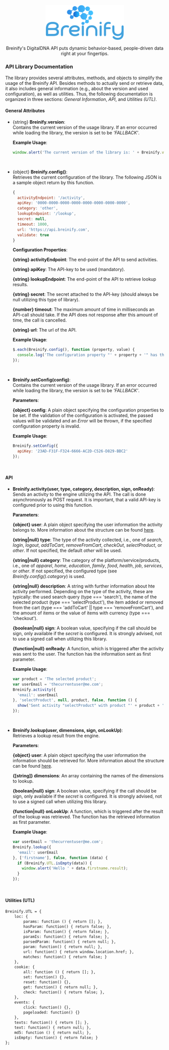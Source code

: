 <p align="center">
  <img src="https://raw.githubusercontent.com/Breinify/brein-api-library-javascript-browser/master/documentation/img/logo.png" alt="Breinify API JavaScript Library" width="250">
</p>

<p align="center">
Breinify's DigitalDNA API puts dynamic behavior-based, people-driven data right at your fingertips.
</p>

### API Library Documentation

The library provides several attributes, methods, and objects to simplify the usage of the Breinify API. Besides methods to actually send or retrieve data, it also includes general information (e.g., about the version and used configuration), as well as utilities. Thus, the following documentation is organized in three sections: *General Information*, *API*, and *Utilities (UTL)*.

#### General Attributes

* {string} **Breinify.version**:<br/>
  Contains the current version of the usage library. If an error occurred while loading the library, the version is set to be *'FALLBACK'*.

  **Example Usage**:
  ```javascript
  window.alert('The current version of the library is: ' + Breinify.version);
  ```
  <br/>

* {object} **Breinify.config()**:<br/>
  Retrieves the current configuration of the library. The following JSON is a sample object return by this function.

  ```javascript
  {
    activityEndpoint: '/activity',
    apiKey: '0000-0000-0000-0000-0000-0000-0000-0000',
    category: 'other',
    lookupEndpoint: '/lookup',
    secret: null,
    timeout: 1000,
    url: 'https://api.breinify.com',
    validate: true
  }
  ```

  **Configuration Properties**:

  **{string} activityEndpoint**: The end-point of the API to send activities.

  **{string} apiKey**: The API-key to be used (mandatory).

  **{string} lookupEndpoint**: The end-point of the API to retrieve lookup results.

  **{string} secret**: The secret attached to the API-key (should always be null utilizing this type of library).

  **{number} timeout**: The maximum amount of time in milliseconds an API-call should take. If the API does not response after this amount of time, the call is cancelled.

  **{string} url**: The url of the API.

  **Example Usage**:
  ```javascript
  $.each(Breinify.config(), function (property, value) {
    console.log('The configuration property "' + property + '" has the value "' + value + '".')
  });
  ```
  <br/>

* **Breinify.setConfig(config)**:<br/>
  Contains the current version of the usage library. If an error occurred while loading the library, the version is set to be *'FALLBACK'*.

  **Parameters**:

  **{object} config**: A plain object specifying the configuration properties to be set. If the validation of the configuration is activated, the passed values will be validated and an *Error* will be thrown, if the specified configuration property is invalid.

  **Example Usage**:
  ```javascript
  Breinify.setConfig({
    apiKey: '23AD-F31F-F324-6666-AC2D-C526-D829-BBC2'
  });
  ```
  <br/>

#### API

* **Breinify.activity(user, type, category, description, sign, onReady)**:<br/>
  Sends an activity to the engine utilizing the API. The call is done asynchronously as POST request. It is important, that a valid API-key is configured prior to using this function.

  **Parameters**:

  **{object} user**: A plain object specifying the user information the activity belongs to. More information about the structure can be found [here](TODO).

  **{string|null} type**: The type of the activity collected, i.e., one of *search*, *login*, *logout*, *addToCart*, *removeFromCart*, *checkOut*, *selectProduct*, or *other*. If not specified, the default *other* will be used.

  **{string|null} category**: The category of the platform/service/products, i.e., one of *apparel*, *home*, *education*, *family*, *food*, *health*, *job*, *services*, or *other*. If not specified, the configured type (see *Breinify.config().category*) is used.

  **{string|null} description**: A string with further information about hte activity performed. Depending on the type of the activity, these are typically: the used search query (type === 'search'), the name of the selected product (type === 'selectProduct'), the item added or removed from the cart (type === 'addToCart' || type === 'removeFromCart'), and the amount of items or the value of items with currency (type === 'checkout').

  **{boolean|null} sign**: A boolean value, specifying if the call should be sign, only available if the *secret* is configured. It is strongly advised, not to use a signed call when utilizing this library.

  **{function|null} onReady**: A function, which is triggered after the activity was sent to the user. The function has the information sent as first parameter.

  **Example Usage**:
  ```javascript
  var product = 'The selected product';
  var userEmail = 'thecurrentuser@me.com';
  Breinify.activity({
    'email': userEmail
  }, 'selectProduct', null, product, false, function () {
    show('Sent activity "selectProduct" with product "' + product + '".');
  });
  ```
  <br/>

* **Breinify.lookup(user, dimensions, sign, onLookUp)**:<br/>
  Retrieves a lookup result from the engine.

  **Parameters**:

  **{object} user**: A plain object specifying the user information the information should be retrieved for. More information about the structure can be found [here](TODO).

  **{[string]} dimensions**: An array containing the names of the dimensions to lookup.

  **{boolean|null} sign**: A boolean value, specifying if the call should be sign, only available if the *secret* is configured. It is strongly advised, not to use a signed call when utilizing this library.

  **{function|null} onLookUp**: A function, which is triggered after the result of the lookup was retrieved. The function has the retrieved information as first parameter.

  **Example Usage**:
  ```javascript
  var userEmail = 'thecurrentuser@me.com';
  Breinify.lookup({
    'email': userEmail
  }, ['firstname'], false, function (data) {
    if (Breinify.UTL.isEmpty(data)) {
      window.alert('Hello ' + data.firstname.result);
    }
  });
  ```
  <br/>

#### Utilities (UTL)

    Breinify.UTL = {
        loc: {
            params: function () { return []; },
            hasParam: function() { return false; },
            isParam: function() { return false; },
            paramIs: function() { return false; },
            parsedParam: function() { return null; },
            param: function() { return null; },
            url: function() { return window.location.href; },
            matches: function() { return false; }
        },
        cookie: {
            all: function () { return []; },
            set: function() {},
            reset: function() {},
            get: function() { return null; },
            check: function() { return false; },
        },
        events: {
            click: function() {},
            pageloaded: function() {}
        },
        texts: function() { return []; },
        text: function() { return null; },
        md5: function () { return null; },
        isEmpty: function() { return false; }
    };